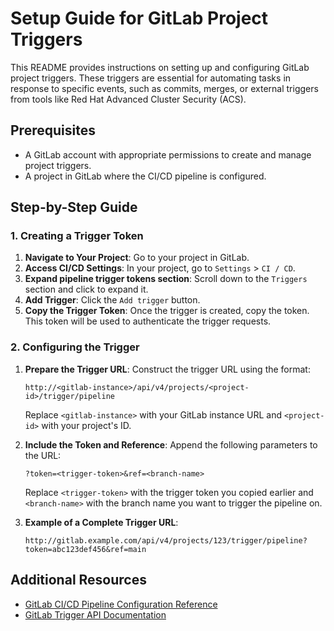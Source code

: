 # Setup Guide for GitLab Project Triggers

This README provides instructions on setting up and configuring GitLab project triggers. These triggers are essential for automating tasks in response to specific events, such as commits, merges, or external triggers from tools like Red Hat Advanced Cluster Security (ACS).

## Prerequisites

- A GitLab account with appropriate permissions to create and manage project triggers.
- A project in GitLab where the CI/CD pipeline is configured.

## Step-by-Step Guide

### 1. Creating a Trigger Token

1. **Navigate to Your Project**: Go to your project in GitLab.
2. **Access CI/CD Settings**: In your project, go to `Settings` > `CI / CD`.
3. **Expand pipeline trigger tokens section**: Scroll down to the `Triggers` section and click to expand it.
4. **Add Trigger**: Click the `Add trigger` button.
5. **Copy the Trigger Token**: Once the trigger is created, copy the token. This token will be used to authenticate the trigger requests.

### 2. Configuring the Trigger

1. **Prepare the Trigger URL**: Construct the trigger URL using the format: 
   ```
   http://<gitlab-instance>/api/v4/projects/<project-id>/trigger/pipeline
   ```
   Replace `<gitlab-instance>` with your GitLab instance URL and `<project-id>` with your project's ID.

2. **Include the Token and Reference**: Append the following parameters to the URL:
   ```
   ?token=<trigger-token>&ref=<branch-name>
   ```
   Replace `<trigger-token>` with the trigger token you copied earlier and `<branch-name>` with the branch name you want to trigger the pipeline on.

3. **Example of a Complete Trigger URL**:
   ```
   http://gitlab.example.com/api/v4/projects/123/trigger/pipeline?token=abc123def456&ref=main
   ```

## Additional Resources

- [GitLab CI/CD Pipeline Configuration Reference](https://docs.gitlab.com/ee/ci/yaml/)
- [GitLab Trigger API Documentation](https://docs.gitlab.com/ee/ci/triggers/)
